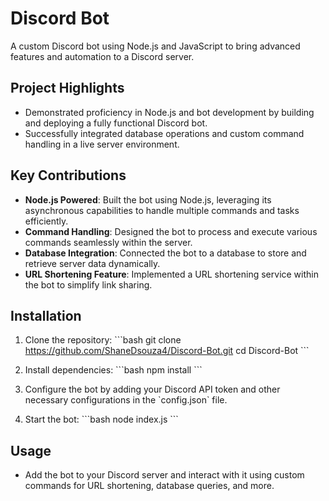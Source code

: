 # Discord Bot

A custom Discord bot using Node.js and JavaScript to bring advanced features and automation to a Discord server.

## Project Highlights

- Demonstrated proficiency in Node.js and bot development by building and deploying a fully functional Discord bot.
- Successfully integrated database operations and custom command handling in a live server environment.

## Key Contributions

- **Node.js Powered**: Built the bot using Node.js, leveraging its asynchronous capabilities to handle multiple commands and tasks efficiently.
- **Command Handling**: Designed the bot to process and execute various commands seamlessly within the server.
- **Database Integration**: Connected the bot to a database to store and retrieve server data dynamically.
- **URL Shortening Feature**: Implemented a URL shortening service within the bot to simplify link sharing.

## Installation

1. Clone the repository:
   \`\`\`bash
   git clone https://github.com/ShaneDsouza4/Discord-Bot.git
   cd Discord-Bot
   \`\`\`

2. Install dependencies:
   \`\`\`bash
   npm install
   \`\`\`

3. Configure the bot by adding your Discord API token and other necessary configurations in the \`config.json\` file.

4. Start the bot:
   \`\`\`bash
   node index.js
   \`\`\`

## Usage

- Add the bot to your Discord server and interact with it using custom commands for URL shortening, database queries, and more.


